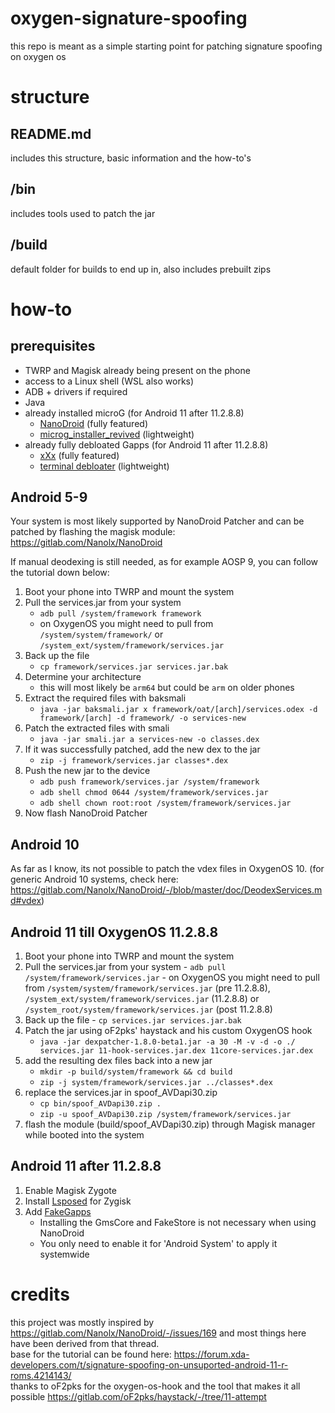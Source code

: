 # oxygen-signature-spoofing
this repo is meant as a simple starting point for patching signature spoofing on oxygen os

# structure
## README.md
includes this structure, basic information and the how-to's

## /bin
includes tools used to patch the jar

## /build
default folder for builds to end up in, also includes prebuilt zips

# how-to
## prerequisites

- TWRP and Magisk already being present on the phone
- access to a Linux shell (WSL also works)
- ADB + drivers if required
- Java
- already installed microG (for Android 11 after 11.2.8.8)
	- [NanoDroid](https://gitlab.com/Nanolx/NanoDroid/) (fully featured)
	- [microg_installer_revived](https://github.com/nift4/microg_installer_revived) (lightweight)
- already fully debloated Gapps (for Android 11 after 11.2.8.8)
	- [xXx](https://forum.xda-developers.com/t/magisk-rom-xxx-nolimits-12-4-op8-op8pro-speed-ram-optimized-oos-h2os-v10-11.4088609/) (fully featured)
	- [terminal debloater](https://github.com/Magisk-Modules-Repo/terminal_debloater) (lightweight)

## Android 5-9
Your system is most likely supported by NanoDroid Patcher and can be patched by flashing the magisk module: https://gitlab.com/Nanolx/NanoDroid

If manual deodexing is still needed, as for example AOSP 9, you can follow the tutorial down below:

1. Boot your phone into TWRP and mount the system
2. Pull the services.jar from your system
	- `adb pull /system/framework framework`
	- on OxygenOS you might need to pull from `/system/system/framework/` or `/system_ext/system/framework/services.jar`
3. Back up the file
	- `cp framework/services.jar services.jar.bak`
4. Determine your architecture
	- this will most likely be `arm64` but could be `arm` on older phones
5. Extract the required files with baksmali
	- `java -jar baksmali.jar x framework/oat/[arch]/services.odex -d framework/[arch] -d framework/ -o services-new`
6. Patch the extracted files with smali
	- `java -jar smali.jar a services-new -o classes.dex`
7. If it was successfully patched, add the new dex to the jar
	- `zip -j framework/services.jar classes*.dex`
8. Push the new jar to the device
	- `adb push framework/services.jar /system/framework`
	- `adb shell chmod 0644 /system/framework/services.jar`
	- `adb shell chown root:root /system/framework/services.jar`
9. Now flash NanoDroid Patcher

## Android 10
As far as I know, its not possible to patch the vdex files in OxygenOS 10.
(for generic Android 10 systems, check here: https://gitlab.com/Nanolx/NanoDroid/-/blob/master/doc/DeodexServices.md#vdex)

## Android 11 till OxygenOS 11.2.8.8
1. Boot your phone into TWRP and mount the system
2. Pull the services.jar from your system
        - `adb pull /system/framework/services.jar`
        - on OxygenOS you might need to pull from `/system/system/framework/services.jar` (pre 11.2.8.8), `/system_ext/system/framework/services.jar` (11.2.8.8) or `/system_root/system/framework/services.jar` (post 11.2.8.8)
3. Back up the file
        - `cp services.jar services.jar.bak`
4. Patch the jar using oF2pks' haystack and his custom OxygenOS hook
	- `java -jar dexpatcher-1.8.0-beta1.jar -a 30 -M -v -d -o ./ services.jar 11-hook-services.jar.dex 11core-services.jar.dex`
5. add the resulting dex files back into a new jar
	- `mkdir -p build/system/framework && cd build`
	- `zip -j system/framework/services.jar ../classes*.dex`
6. replace the services.jar in spoof_AVDapi30.zip
	- `cp bin/spoof_AVDapi30.zip .`
	- `zip -u spoof_AVDapi30.zip /system/framework/services.jar`
7. flash the module (build/spoof_AVDapi30.zip) through Magisk manager while booted into the system

## Android 11 after 11.2.8.8
1. Enable Magisk Zygote
2. Install [Lsposed](https://github.com/LSPosed/LSPosed) for Zygisk
3. Add [FakeGapps](https://github.com/whew-inc/FakeGApps)
	- Installing the GmsCore and FakeStore is not necessary when using NanoDroid
	- You only need to enable it for 'Android System' to apply it systemwide

# credits
this project was mostly inspired by https://gitlab.com/Nanolx/NanoDroid/-/issues/169 and most things here have been derived from that thread. <br>
base for the tutorial can be found here: https://forum.xda-developers.com/t/signature-spoofing-on-unsuported-android-11-r-roms.4214143/ <br>
thanks to oF2pks for the oxygen-os-hook and the tool that makes it all possible https://gitlab.com/oF2pks/haystack/-/tree/11-attempt <br>
